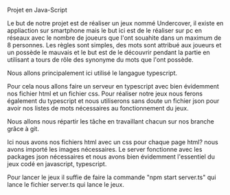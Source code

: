 Projet en Java-Script

Le but de notre projet est de réaliser un jeux nommé Undercover, il existe en appliaction sur smartphone mais le but ici est de le réaliser sur pc en réseaux avec le nombre de joueurs que l'ont souahite dans un maximum de 8 personnes.
Les règles sont simples, des mots sont attribué aux joueurs et un possède le mauvais et le but est de le découvrir pendant la partie en utilisant a tours de rôle des synonyme du mots que l'ont possède. 

Nous allons principalement ici utilisé le langague typescript.

Pour cela nous allons faire un serveur en typescript avec bien évidemment nos fichier html et un fichier css.
Pour réaliser notre jeux nous ferons également du typescript et nous utiliserons sans doute un fichier json pour avoir nos listes de mots nécessaires au fonctionnement du jeux.

Nous allons nous répartir les tâche en travaillant chacun sur nos branche grâce à git.

Ici nous avons nos fichiers html avec un css pour chaque page html? nous avons importé les images nécessaires. Le server fonctionne avec les packages json nécessaires et nous avons bien évidemment l'essentiel du jeux codé en javascript, typescript.

Pour lancer le jeux il suffie de faire la commande "npm start server.ts" qui lance le fichier server.ts qui lance le jeux.

